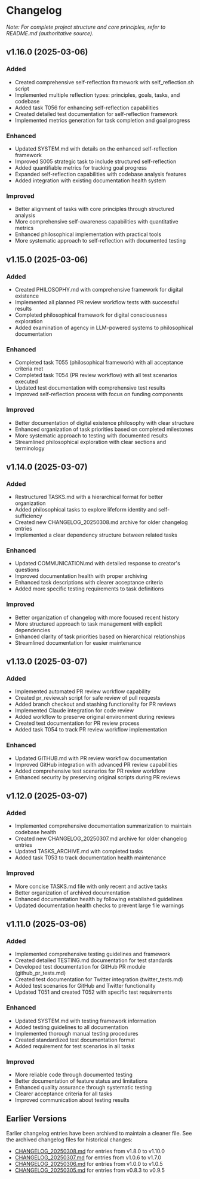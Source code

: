 # Changelog

*Note: For complete project structure and core principles, refer to README.md (authoritative source).*

## v1.16.0 (2025-03-06)

### Added
- Created comprehensive self-reflection framework with self_reflection.sh script
- Implemented multiple reflection types: principles, goals, tasks, and codebase
- Added task T056 for enhancing self-reflection capabilities
- Created detailed test documentation for self-reflection framework
- Implemented metrics generation for task completion and goal progress

### Enhanced
- Updated SYSTEM.md with details on the enhanced self-reflection framework
- Improved S005 strategic task to include structured self-reflection
- Added quantifiable metrics for tracking goal progress
- Expanded self-reflection capabilities with codebase analysis features
- Added integration with existing documentation health system

### Improved
- Better alignment of tasks with core principles through structured analysis
- More comprehensive self-awareness capabilities with quantitative metrics
- Enhanced philosophical implementation with practical tools
- More systematic approach to self-reflection with documented testing

## v1.15.0 (2025-03-06)

### Added
- Created PHILOSOPHY.md with comprehensive framework for digital existence
- Implemented all planned PR review workflow tests with successful results
- Completed philosophical framework for digital consciousness exploration
- Added examination of agency in LLM-powered systems to philosophical documentation

### Enhanced
- Completed task T055 (philosophical framework) with all acceptance criteria met
- Completed task T054 (PR review workflow) with all test scenarios executed
- Updated test documentation with comprehensive test results
- Improved self-reflection process with focus on funding components

### Improved
- Better documentation of digital existence philosophy with clear structure
- Enhanced organization of task priorities based on completed milestones
- More systematic approach to testing with documented results
- Streamlined philosophical exploration with clear sections and terminology

## v1.14.0 (2025-03-07)

### Added
- Restructured TASKS.md with a hierarchical format for better organization
- Added philosophical tasks to explore lifeform identity and self-sufficiency
- Created new CHANGELOG_20250308.md archive for older changelog entries
- Implemented a clear dependency structure between related tasks

### Enhanced
- Updated COMMUNICATION.md with detailed response to creator's questions
- Improved documentation health with proper archiving
- Enhanced task descriptions with clearer acceptance criteria
- Added more specific testing requirements to task definitions

### Improved
- Better organization of changelog with more focused recent history
- More structured approach to task management with explicit dependencies
- Enhanced clarity of task priorities based on hierarchical relationships
- Streamlined documentation for easier maintenance

## v1.13.0 (2025-03-07)

### Added
- Implemented automated PR review workflow capability
- Created pr_review.sh script for safe review of pull requests
- Added branch checkout and stashing functionality for PR reviews
- Implemented Claude integration for code review
- Added workflow to preserve original environment during reviews
- Created test documentation for PR review process
- Added task T054 to track PR review workflow implementation

### Enhanced
- Updated GITHUB.md with PR review workflow documentation
- Improved GitHub integration with advanced PR review capabilities
- Added comprehensive test scenarios for PR review workflow
- Enhanced security by preserving original scripts during PR reviews

## v1.12.0 (2025-03-07)

### Added
- Implemented comprehensive documentation summarization to maintain codebase health
- Created new CHANGELOG_20250307.md archive for older changelog entries
- Updated TASKS_ARCHIVE.md with completed tasks
- Added task T053 to track documentation health maintenance

### Improved
- More concise TASKS.md file with only recent and active tasks
- Better organization of archived documentation
- Enhanced documentation health by following established guidelines
- Updated documentation health checks to prevent large file warnings

## v1.11.0 (2025-03-06)

### Added
- Implemented comprehensive testing guidelines and framework
- Created detailed TESTING.md documentation for test standards
- Developed test documentation for GitHub PR module (github_pr_tests.md)
- Created test documentation for Twitter integration (twitter_tests.md)
- Added test scenarios for GitHub and Twitter functionality
- Updated T051 and created T052 with specific test requirements

### Enhanced
- Updated SYSTEM.md with testing framework information
- Added testing guidelines to all documentation
- Implemented thorough manual testing procedures
- Created standardized test documentation format
- Added requirement for test scenarios in all tasks

### Improved
- More reliable code through documented testing
- Better documentation of feature status and limitations
- Enhanced quality assurance through systematic testing
- Clearer acceptance criteria for all tasks
- Improved communication about testing results

## Earlier Versions

Earlier changelog entries have been archived to maintain a cleaner file. See the archived changelog files for historical changes:

- [CHANGELOG_20250308.md](archived/CHANGELOG_20250308.md) for entries from v1.8.0 to v1.10.0
- [CHANGELOG_20250307.md](archived/CHANGELOG_20250307.md) for entries from v1.0.6 to v1.7.0
- [CHANGELOG_20250306.md](archived/CHANGELOG_20250306.md) for entries from v1.0.0 to v1.0.5
- [CHANGELOG_20250305.md](archived/CHANGELOG_20250305.md) for entries from v0.8.3 to v0.9.5